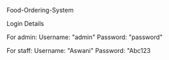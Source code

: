 Food-Ordering-System

Login Details

For admin:
Username: "admin"
Password: "password"

For staff:
Username: "Aswani"
Password: "Abc123
